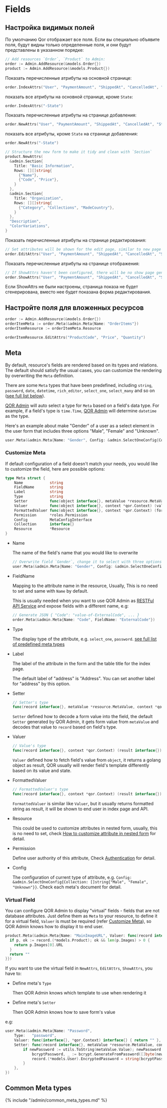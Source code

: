 # Fields

## Настройка видимых полей

По умолчанию Qor отображает все поля. Если вы специально объявите поля, будут видны только определенные поля, и они будут представлены в указанном порядке:
```go
// Add resources `Order`, `Product` to Admin:
order := Admin.AddResource(&models.Order{})
product := Admin.AddResource(&models.Product{})
```
Показать перечисленные атрибуты на основной странице:
```go
order.IndexAttrs("User", "PaymentAmount", "ShippedAt", "CancelledAt", "State", "ShippingAddress")
```
показать все атрибуты на основной странице, кроме `State`:
```go
order.IndexAttrs("-State")
```
Показать перечисленные атрибуты на странице добавления:
```go
order.NewAttrs("User", "PaymentAmount", "ShippedAt", "CancelledAt", "State", "ShippingAddress")
```
показать все атрибуты, кроме `State` на странице добавления:
```go
order.NewAttrs("-State")
```

```go
// Structure the new form to make it tidy and clean with `Section`
product.NewAttrs(
  &admin.Section{
    Title: "Basic Information",
    Rows: [][]string{
      {"Name"},
      {"Code", "Price"},
    }
  },
  &admin.Section{
    Title: "Organization",
    Rows: [][]string{
      {"Category", "Collections", "MadeCountry"},
    }
  },
  "Description",
  "ColorVariations",
}
```
Показать перечисленные атрибуты на странице редактирования:
```go
// Set attributes will be shown for the edit page, similar to new page
order.EditAttrs("User", "PaymentAmount", "ShippedAt", "CancelledAt", "State", "ShippingAddress")
```
Показать перечисленные атрибуты на странице отображения:
```go
// If ShowAttrs haven't been configured, there will be no show page generated, by will show the edit form instead
order.ShowAttrs("User", "PaymentAmount", "ShippedAt", "CancelledAt", "State", "ShippingAddress")
```
Если ShowAttrs не были настроены, страница показа не будет сгенерирована, вместо нее будет показана форма редактирования.

## Настройте поля для вложенных ресурсов

```go
order := Admin.AddResource(&models.Order{})
orderItemMeta := order.Meta(&admin.Meta{Name: "OrderItems"})
orderItemResource := orderItemMeta.Resource

orderItemResource.EditAttrs("ProductCode", "Price", "Quantity")
```

## Meta

By default, resource's fields are rendered based on its types and relations. The default should satisfy the usual cases, you can customize the rendering by overwriting the `Meta` definition.

There are some `Meta` types that have been predefined, including `string`, `password`, `date`, `datetime`, `rich_editor`, `select_one`, `select_many` and so on ([see full list below](#predefined-meta-types)).

[QOR Admin](../admin/README.md) will auto select a type for `Meta` based on a field's data type. For example, if a field's type is `time.Time`, [QOR Admin](../admin/README.md) will determine `datetime` as the type.

Here's an example about make "Gender" of a user as a select element in the user form that includes three options "Male", "Female" and "Unknown".

```go
user.Meta(&admin.Meta{Name: "Gender", Config: &admin.SelectOneConfig{Collection: []string{"Male", "Female", "Unknown"}}})
```

### Customize Meta

If default configuration of a field doesn't match your needs, you would like to customize the field, here are possible options:

```go
type Meta struct {
    Name            string
    FieldName       string
    Label           string
    Type            string
    Setter          func(object interface{}, metaValue *resource.MetaValue, context *qor.Context)
    Valuer          func(object interface{}, context *qor.Context) (value interface{})
    FormattedValuer func(object interface{}, context *qor.Context) (formattedValue interface{})
    Permission      *roles.Permission
    Config          MetaConfigInterface
    Collection      interface{}
    Resource        *Resource
}
```

* Name

  The name of the field's name that you would like to overwrite

  ```go
  // Overwrite field `Gender`, change it to select with three options from default input box
  user.Meta(&admin.Meta{Name: "Gender", Config: &admin.SelectOneConfig{Collection: []string{"Male", "Female", "Unknown"}}})
  ```

* FieldName

  Mapping to the attribute name in the resource, Usually, This is no need to set and same with `Name` by default.

  This is usually needed when you want to use QOR Admin as [RESTFul API Service](../admin/restful_api.md) and expose fields with a different name, e.g:

  ```go
  // Generate JSON { "Code": "value-of-ExternalCode", ... }
  order.Meta(&admin.Meta{Name: "Code", FieldName: "ExternalCode"})
  ```

* Type

  The display type of the attribute, e.g. `select_one`, `password`. [see full list of predefined meta types](#predefined-meta-types)

* Label

  The label of the attribute in the form and the table title for the index page.

  The default label of "address" is "Address". You can set another label for "address" by this option.

* Setter

  ```go
  // Setter's type
  func(record interface{}, metaValue *resource.MetaValue, context *qor.Context)
  ```

  `Setter` defined how to decode a form value into the field, the default `Setter` generated by QOR Admin, it gets form value from `metaValue` and decodes that value to `record` based on field's type.

* <a id="valuer"></a>Valuer

  ```go
  // Value's type
  func(record interface{}, context *qor.Context) (result interface{})
  ```

  `Valuer` defined how to fetch field's value from `object`, it returns a golang object as result, QOR usually will render field's template differently based on its value and state.

* FormattedValuer

  ```go
  // FormattedValuer's type
  func(record interface{}, context *qor.Context) (result interface{})
  ```

  `FormattedValuer` is similar like `Valuer`, but it usually returns formatted string as result, it will be shown to end user in index page and API.

* Resource

  This could be used to customize attributes in nested form, usually, this is no need to set, check [How to customize attribute in nested form](../metas/collection-edit.md) for detail.

* Permission

  Define user authority of this attribute, Check [Authentication](/admin/authentication.md#authorization-for-fields) for detail.

* Config

  The configuration of current type of attribute, e.g. `Config: &admin.SelectOneConfig{Collection: []string{"Male", "Female", "Unknown"}}`. Check each meta's document for detail.

### Virtual Field

You can configure QOR Admin to display "virtual" fields - fields that are not database attributes. Just define them as `Meta` to your resource, to define it for a virtual field, `Valuer` is must be required (refer [Customize Meta](#customize-meta)), so QOR Admin knows how to display it to end user.

```go
product.Meta(&admin.Meta{Name: "MainImageURL", Valuer: func(record interface{}, context *qor.Context) interface{} {
  if p, ok := record.(*models.Product); ok && len(p.Images) > 0 {
    return p.Images[0].URL
  }
  return ""
}})
```

If you want to use the virtual field in `NewAttrs`, `EditAttrs`, `ShowAttrs`, you have to:

* Define meta's `Type`

  Then QOR Admin knows which template to use when rendering it

* Define meta's `Setter`

  Then QOR Admin knows how to save form's value

e.g:

```go
user.Meta(&admin.Meta{Name: "Password",
    Type:   "password",
    Valuer: func(interface{}, *qor.Context) interface{} { return "" },
    Setter: func(record interface{}, metaValue *resource.MetaValue, context *qor.Context) {
        if newPassword := utils.ToString(metaValue.Value); newPassword != "" {
            bcryptPassword, _ := bcrypt.GenerateFromPassword([]byte(newPassword), bcrypt.DefaultCost)
            record.(*models.User).EncryptedPassword = string(bcryptPassword)
        }
    },
})
```

## Common Meta types

{% include "/admin/common_meta_types.md" %}

